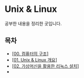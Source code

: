 # Unix & Linux



공부한 내용을 정리한 곳입니다.





## 목차

* [[00. 컴퓨터의 구조]](https://github.com/16Hongc/TIL/blob/master/Unix&Linux/Files/00.컴퓨터의_구조.md)
* [[01. Unix & Linux 개요]](https://github.com/16Hongc/TIL/blob/master/Unix&Linux/Files/01.Unix&Linux_개요.md)
* [[02. 가상머신을 활용한 리눅스 설치]](https://github.com/16Hongc/TIL/blob/master/Unix&Linux/Files/02.가상머신을_활용한_리눅스_설치.md)
* 

